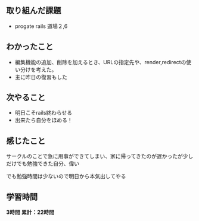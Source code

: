 ## 取り組んだ課題
- progate rails 道場２,6
## わかったこと
- 編集機能の追加、削除を加えるとき、URLの指定先や、render,redirectの使い分けを考えた。
- 主に昨日の復習もした
## 次やること
- 明日こそrails終わらせる
- 出来たら自分をほめる！
## 感じたこと
サークルのことで急に用事ができてしまい、家に帰ってきたのが遅かったが少しだけでも勉強できた自分、偉い

でも勉強時間は少ないので明日から本気出してやる
## 学習時間
**3時間**
**累計：22時間**
